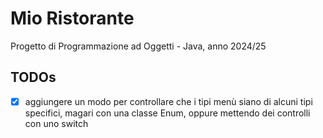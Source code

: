 # Mio Ristorante

Progetto di Programmazione ad Oggetti - Java, anno 2024/25

## TODOs

- [x] aggiungere un modo per controllare che i tipi menù siano di alcuni tipi
      specifici, magari con una classe Enum, oppure mettendo dei controlli con
      uno switch

